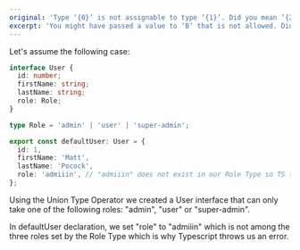 ```yaml
---
original: 'Type ‘{0}’ is not assignable to type ‘{1}’. Did you mean ‘{2}’?'
excerpt: 'You might have passed a value to ‘B’ that is not allowed. Did you mean ‘C’?'
---
```


Let's assume the following case:

```ts
interface User {
  id: number;
  firstName: string;
  lastName: string;
  role: Role;
}

type Role = 'admin' | 'user' | 'super-admin';

export const defaultUser: User = {
  id: 1,
  firstName: 'Matt',
  lastName: 'Pocock',
  role: 'admiiin', // "admiiin" does not exist in our Role Type so TS throws an error
};
```

Using the Union Type Operator we created a User interface that can only take one of the following roles: "admin", "user" or "super-admin".

In defaultUser declaration, we set "role" to "admiiin" which is not among the three roles set by the Role Type which is why Typescript throws us an error.
